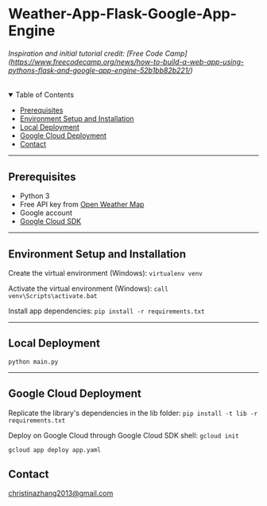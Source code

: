 # Weather-App-Flask-Google-App-Engine

###### Inspiration and initial tutorial credit: [Free Code Camp] (https://www.freecodecamp.org/news/how-to-build-a-web-app-using-pythons-flask-and-google-app-engine-52b1bb82b221/)


<details open>
<summary>Table of Contents</summary>

- [Prerequisites](#prereq)
- [Environment Setup and Installation](#env)
- [Local Deployment](#deploy1)
- [Google Cloud Deployment](#deploy2)
- [Contact](#contact)
</details>

- - - -
## Prerequisites <a name="prereq"/>
- Python 3
- Free API key from [Open Weather Map](https://openweathermap.org/api)
- Google account
- [Google Cloud SDK](https://cloud.google.com/sdk/docs/install)

- - - -
## Environment Setup and Installation <a name="env"/>
Create the virtual environment (Windows):
`virtualenv venv`

Activate the virtual environment (Windows):
`call venv\Scripts\activate.bat`

Install app dependencies:
`pip install -r requirements.txt`

- - - -
## Local Deployment <a name="deploy1"/>
`python main.py`

- - - -
## Google Cloud Deployment <a name="deploy2"/>
Replicate the library's dependencies in the lib folder:
`pip install -t lib -r requirements.txt`

Deploy on Google Cloud through Google Cloud SDK shell:
`gcloud init`

`gcloud app deploy app.yaml`

## Contact <a name="contact"/>
christinazhang2013@gmail.com
